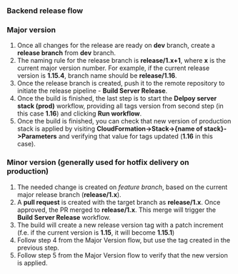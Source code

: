 ### Backend release flow
### Major version
  1. Once all changes for the release are ready on **dev** branch, create a **release branch** from **dev** branch.
  2. The naming rule for the release branch is **release/1.x+1**, where **x** is the current major version number. For example, if the current release version is **1.15.4**, branch name should be **release/1.16**.
  3. Once the release branch is created, push it to the remote repository to initiate the release pipeline - **Build Server Release**.
  4. Once the build is finished, the last step is to start the **Delpoy server stack (prod)** workflow, providing all tags version from second step (in this case **1.16**) and clicking **Run workflow**.
  5. Once the build is finished, you can check that new version of production stack is applied by visiting **CloudFormation->Stack->{name of stack}->Parameters** and verifying that value for tags updated (**1.16** in this case).
### Minor version (generally used for hotfix delivery on production)
  1. The needed change is created on *feature branch*, based on the current major release branch (**release/1.x**).
  2. A **pull request** is created with the target branch as **release/1.x**. Once approved, the PR merged to **release/1.x**. This merge will trigger the **Build Server Release** workflow.
  3. The build will create a new release version tag with a patch increment (f.e. if the current version is **1.15**, it will become **1.15.1**)
  4. Follow step 4 from the Major Version flow, but use the tag created in the previous step.
  5. Follow step 5 from the Major Version flow to verify that the new version is applied.
